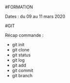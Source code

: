 #FORMATION

Dates : du 09 au 11 mars 2020

#GIT

Récap commande :

* git init
* git clone
* git status
* git log
* git add
* git commit
* git branch

